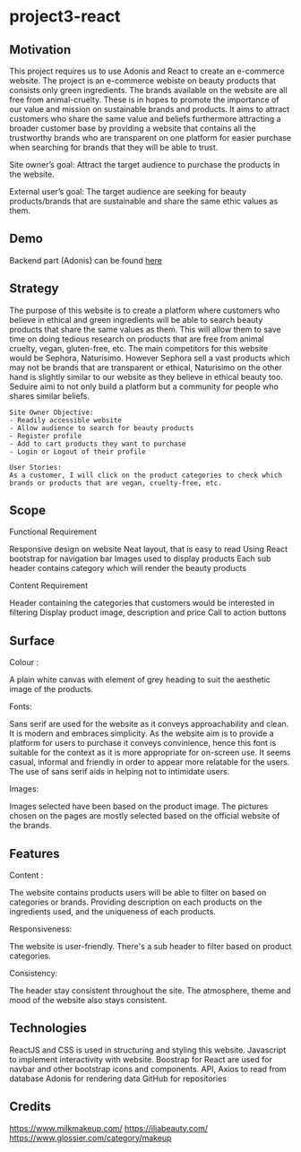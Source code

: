 # project3-react

## Motivation

This project requires us to use Adonis and React to create an e-commerce website. 
The project is an e-commerce webiste on beauty products that consists only green ingredients. The brands available on the website 
are all free from animal-cruelty. These is in hopes to promote the importance of our value and mission on sustainable brands and products. 
It aims to attract customers who share the same value and beliefs furthermore attracting a broader customer base by providing a website that contains all the trustworthy brands who are transparent on one platform for easier purchase when searching for brands that they will be able to trust. 

Site owner’s goal: Attract the target audience to purchase the products in the website. 

External user’s goal: The target audience are seeking for beauty products/brands that are sustainable and share the same ethic values as them. 

## Demo

Backend part (Adonis) can be found [here](https://github.com/aldafawnia/project3-backend)

## Strategy 

The purpose of this website is to create a platform where customers who believe in ethical and green ingredients will be able to search beauty products that share the same values as them. This will allow them to save time on doing tedious research on products that are free from animal cruelty, vegan, gluten-free, etc. The main competitors for this website would be Sephora, Naturisimo. However Sephora sell a vast products which may not be brands that are transparent or ethical, Naturisimo on the other hand is slightly similar to our website as they believe in ethical beauty too. Seduire aimi to not only build a platform but a community for people who shares similar beliefs. 

``` 
Site Owner Objective:
- Readily accessible website 
- Allow audience to search for beauty products
- Register profile
- Add to cart products they want to purchase
- Login or Logout of their profile
```

```
User Stories: 
As a customer, I will click on the product categories to check which brands or products that are vegan, cruelty-free, etc. 
```

## Scope

Functional Requirement 

Responsive design on website
Neat layout, that is easy to read
Using React bootstrap for navigation bar 
Images used to display products 
Each sub header contains category which will render the beauty products 

Content Requirement 

Header containing the categories that customers would be interested in filtering 
Display product image, description and price 
Call to action buttons 

## Surface 

Colour :

A plain white canvas with element of grey heading to suit the aesthetic image of the products. 

Fonts: 

Sans serif are used for the website as it conveys approachability and clean. It is modern and embraces simplicity. 
As the website aim is to provide a platform for users to purchase it conveys convinience, hence this font is suitable for the context as it is more appropriate for on-screen use. It seems casual, informal and friendly in order to appear more relatable for the users. The use of sans serif aids in helping not to intimidate users.

Images: 

Images selected have been based on the product image. The pictures chosen on the pages are mostly selected based on the official website of the brands. 

## Features

Content :

The website contains products users will be able to filter on based on categories or brands. 
Providing description on each products on the ingredients used, and the uniqueness of each products. 

Responsiveness: 

The website is user-friendly. There's a sub header to filter based on product categories. 

Consistency: 

The header stay consistent throughout the site. The atmosphere, theme and mood of the website also stays consistent. 

## Technologies 

ReactJS and CSS is used in structuring and styling this website. 
Javascript to implement interactivity with website. 
Boostrap for React are used for navbar and other bootstrap icons and components. 
API, Axios to read from database
Adonis for rendering data
GitHub for repositories

## Credits 

https://www.milkmakeup.com/
https://iliabeauty.com/
https://www.glossier.com/category/makeup